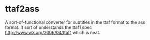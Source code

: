 # ttaf2ass
A sort-of-functional converter for subtitles in the ttaf format to the ass format. 
It sort of understands the ttaf1 spec http://www.w3.org/2006/04/ttaf1 which is neat. 
